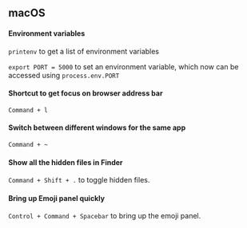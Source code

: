 ## macOS

#### Environment variables

`printenv` to get a list of environment variables

`export PORT = 5000` to set an environment variable, which now can be accessed using `process.env.PORT`

#### Shortcut to get focus on browser address bar

`Command + l`

#### Switch between different windows for the same app

`Command + ~`

#### Show all the hidden files in Finder

`Command + Shift + .` to toggle hidden files.

#### Bring up Emoji panel quickly

`Control + Command + Spacebar` to bring up the emoji panel.
